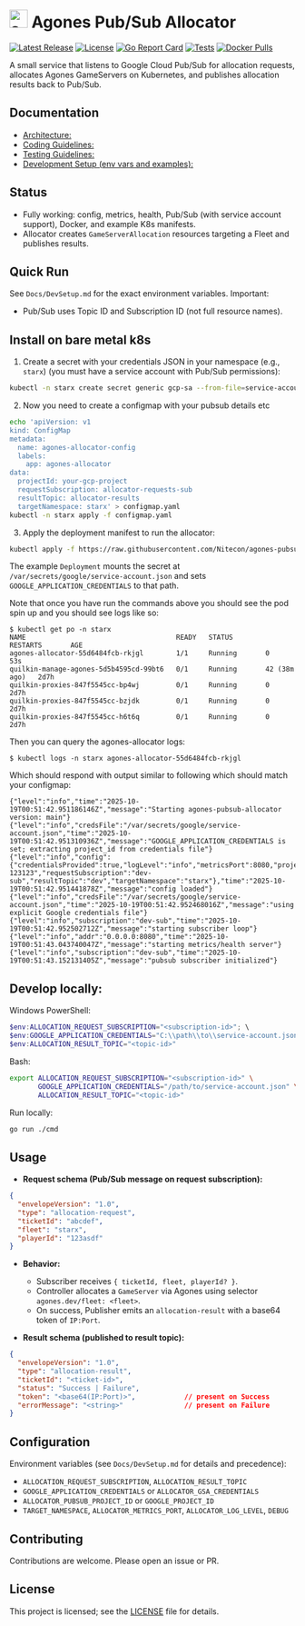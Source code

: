 # <img src="https://agones.dev/site/images/logo.svg" alt="agones logo" width="32"/> Agones Pub/Sub Allocator

[![Latest Release](https://img.shields.io/github/release/Nitecon/agones-pubsub-allocator.svg)](https://github.com/Nitecon/agones-pubsub-allocator/releases/latest)
[![License](https://img.shields.io/github/license/Nitecon/agones-pubsub-allocator.svg)](LICENSE)
[![Go Report Card](https://goreportcard.com/badge/github.com/Nitecon/agones-pubsub-allocator)](https://goreportcard.com/report/github.com/Nitecon/agones-pubsub-allocator)
[![Tests](https://github.com/Nitecon/agones-pubsub-allocator/actions/workflows/ci.yml/badge.svg)](https://github.com/Nitecon/agones-pubsub-allocator/actions/workflows/ci.yml)
[![Docker Pulls](https://img.shields.io/docker/pulls/nitecon/agones-pubsub-allocator)](https://hub.docker.com/repository/docker/nitecon/agones-pubsub-allocator)

A small service that listens to Google Cloud Pub/Sub for allocation requests, allocates Agones GameServers on Kubernetes, and publishes allocation results back to Pub/Sub.

## Documentation
- [Architecture:](Docs/Architecture.md)
- [Coding Guidelines:](Docs/CodingGuidelines.md)
- [Testing Guidelines:](Docs/TestingGuidelines.md)
- [Development Setup (env vars and examples):](Docs/DevSetup.md)

## Status
- Fully working: config, metrics, health, Pub/Sub (with service account support), Docker, and example K8s manifests.
- Allocator creates `GameServerAllocation` resources targeting a Fleet and publishes results.

## Quick Run
See `Docs/DevSetup.md` for the exact environment variables. Important:
- Pub/Sub uses Topic ID and Subscription ID (not full resource names).

## Install on bare metal k8s
1) Create a secret with your credentials JSON in your namespace (e.g., `starx`) (you must have a service account with Pub/Sub permissions):
```bash
kubectl -n starx create secret generic gcp-sa --from-file=service-account.json=/path/to/service-account.json
```
2) Now you need to create a configmap with your pubsub details etc
```bash
echo 'apiVersion: v1
kind: ConfigMap
metadata:
  name: agones-allocator-config
  labels:
    app: agones-allocator
data:
  projectId: your-gcp-project
  requestSubscription: allocator-requests-sub
  resultTopic: allocator-results
  targetNamespace: starx' > configmap.yaml
kubectl -n starx apply -f configmap.yaml
```
3) Apply the deployment manifest to run the allocator:
```bash
kubectl apply -f https://raw.githubusercontent.com/Nitecon/agones-pubsub-allocator/refs/heads/main/deployments/deployment-metal.yaml
```
The example `Deployment` mounts the secret at `/var/secrets/google/service-account.json` and sets `GOOGLE_APPLICATION_CREDENTIALS` to that path.

Note that once you have run the commands above you should see the pod spin up and you should see logs like so:
```
$ kubectl get po -n starx
NAME                                     READY   STATUS        RESTARTS       AGE
agones-allocator-55d6484fcb-rkjgl        1/1     Running       0              53s
quilkin-manage-agones-5d5b4595cd-99bt6   0/1     Running       42 (38m ago)   2d7h
quilkin-proxies-847f5545cc-bp4wj         0/1     Running       0              2d7h
quilkin-proxies-847f5545cc-bzjdk         0/1     Running       0              2d7h
quilkin-proxies-847f5545cc-h6t6q         0/1     Running       0              2d7h
```
Then you can query the agones-allocator logs:
```
$ kubectl logs -n starx agones-allocator-55d6484fcb-rkjgl
```
Which should respond with output similar to following which should match your configmap:
```
{"level":"info","time":"2025-10-19T00:51:42.951186146Z","message":"Starting agones-pubsub-allocator version: main"}
{"level":"info","credsFile":"/var/secrets/google/service-account.json","time":"2025-10-19T00:51:42.951310936Z","message":"GOOGLE_APPLICATION_CREDENTIALS is set; extracting project_id from credentials file"}
{"level":"info","config":{"credentialsProvided":true,"logLevel":"info","metricsPort":8080,"projectID":"starx-123123","requestSubscription":"dev-sub","resultTopic":"dev","targetNamespace":"starx"},"time":"2025-10-19T00:51:42.951441878Z","message":"config loaded"}
{"level":"info","credsFile":"/var/secrets/google/service-account.json","time":"2025-10-19T00:51:42.952468016Z","message":"using explicit Google credentials file"}
{"level":"info","subscription":"dev-sub","time":"2025-10-19T00:51:42.952502712Z","message":"starting subscriber loop"}
{"level":"info","addr":"0.0.0.0:8080","time":"2025-10-19T00:51:43.043740047Z","message":"starting metrics/health server"}
{"level":"info","subscription":"dev-sub","time":"2025-10-19T00:51:43.152131405Z","message":"pubsub subscriber initialized"}
```

## Develop locally:

Windows PowerShell:
```powershell
$env:ALLOCATION_REQUEST_SUBSCRIPTION="<subscription-id>"; \
$env:GOOGLE_APPLICATION_CREDENTIALS="C:\\path\\to\\service-account.json"; \
$env:ALLOCATION_RESULT_TOPIC="<topic-id>"
```

Bash:
```bash
export ALLOCATION_REQUEST_SUBSCRIPTION="<subscription-id>" \
       GOOGLE_APPLICATION_CREDENTIALS="/path/to/service-account.json" \
       ALLOCATION_RESULT_TOPIC="<topic-id>"
```

Run locally:
```bash
go run ./cmd
```

## Usage
- **Request schema (Pub/Sub message on request subscription):**

```json
{
  "envelopeVersion": "1.0",
  "type": "allocation-request",
  "ticketId": "abcdef",
  "fleet": "starx",
  "playerId": "123asdf"
}
```

- **Behavior:**
  - Subscriber receives `{ ticketId, fleet, playerId? }`.
  - Controller allocates a `GameServer` via Agones using selector `agones.dev/fleet: <fleet>`.
  - On success, Publisher emits an `allocation-result` with a base64 token of `IP:Port`.

- **Result schema (published to result topic):**

```json
{
  "envelopeVersion": "1.0",
  "type": "allocation-result",
  "ticketId": "<ticket-id>",
  "status": "Success | Failure",
  "token": "<base64(IP:Port)>",            // present on Success
  "errorMessage": "<string>"               // present on Failure
}
```

## Configuration
Environment variables (see `Docs/DevSetup.md` for details and precedence):
- `ALLOCATION_REQUEST_SUBSCRIPTION`, `ALLOCATION_RESULT_TOPIC`
- `GOOGLE_APPLICATION_CREDENTIALS` or `ALLOCATOR_GSA_CREDENTIALS`
- `ALLOCATOR_PUBSUB_PROJECT_ID` or `GOOGLE_PROJECT_ID`
- `TARGET_NAMESPACE`, `ALLOCATOR_METRICS_PORT`, `ALLOCATOR_LOG_LEVEL`, `DEBUG`

## Contributing
Contributions are welcome. Please open an issue or PR.

## License
This project is licensed; see the [LICENSE](LICENSE) file for details.
